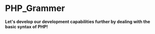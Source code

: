 # PHP_Grammer
<strong>Let's develop our development capabilities further by dealing with the basic syntax of PHP!</strong>
